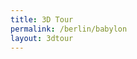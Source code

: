 ```yaml
---
title: 3D Tour
permalink: /berlin/babylon
layout: 3dtour
---
```


<script src="/f/bjs/babylon.js"></script>
<script src="/f/bjs/babylonjs.materials.min.js"></script>
<script src="/f/bjs/babylonjs.proceduralTextures.min.js"></script>
<script src="/f/bjs/babylonjs.postProcess.min.js"></script>
<script src="/f/bjs/babylonjs.loaders.js"></script>
<script src="/f/bjs/babylonjs.serializers.min.js"></script>
<script src="/f/bjs/babylon.gui.min.js"></script>


<script>
  function replaceTextureOnSkyBox(material) {
    material.backFaceCulling = false;
    material.reflectionTexture.coordinatesMode = BABYLON.Texture.SKYBOX_MODE;
    material.microSurface = 1.0;
    material.disableLighting = true;
  }

  var canvas = document.getElementById("3dcanvas");

  var engine = null;
  var scene = null;
  var sceneToRender = null;
  var createDefaultEngine = function() {
    return new BABYLON.Engine(canvas, true, {
      preserveDrawingBuffer: true,
      stencil: true,
      disableWebGL2Support: false});
  };

  var delayCreateScene = function () {
            // Create a scene.
    var scene = new BABYLON.Scene(engine);
    BABYLON.SceneLoader.ShowLoadingScreen = false;

    var skyboxMesh = BABYLON.Mesh.CreateBox("hdrSkyBox64", 1000.0, scene);
    skyboxMesh.infiniteDistance = true;

    var multimat = new BABYLON.MultiMaterial("multi", scene);
    skyboxMesh.material = multimat

    var sizes = [64, 128, 256, 512, 1024]
    var alltextures = []

    for ( var idx = 0; idx < sizes.length; idx++ ) {
      var sze = sizes[idx];
      var txt = new BABYLON.EquiRectangularCubeTexture('/m/background-'+sze+'.png',
                                                       scene, sze);
      var mat = new BABYLON.PBRMaterial("skyBox"+sze, scene);
      mat.reflectionTexture = txt
      replaceTextureOnSkyBox(mat)
      multimat.subMaterials.push(mat)
      alltextures.push(txt)
    }


    BABYLON.SceneLoader.Append("/m/", "model-512.glb", scene, function (scene) {
      console.log( scene.meshes)
      scene.createDefaultCameraOrLight(true, true, true);

      scene.activeCamera.alpha += Math.PI;

      var camera = scene.activeCamera;

      camera.useFramingBehavior = true;

      var framingBehavior = camera.getBehaviorByName("Framing");
      framingBehavior.framingTime = 0;
      framingBehavior.elevationReturnTime = -1;

      camera.lowerRadiusLimit = null;

      var worldExtends = scene.getWorldExtends(function (mesh) {
        return mesh.isVisible && mesh.isEnabled();
      });
      framingBehavior.zoomOnBoundingInfo(worldExtends.min, worldExtends.max);

      camera.pinchPrecision = 200 / camera.radius;
      camera.upperRadiusLimit = 5 * camera.radius;

      camera.wheelDeltaPercentage = 0.01;
      camera.pinchDeltaPercentage = 0.01;
      // camera.zoomToMouseLocation = true;
      // camera.checkCollisions = false;
      camera.minZ = 0.001;
      camera.attachControl(true);

      scene.meshes[2].onLODLevelSelection = function(num,mesh,lvl) {
        var idx = 0
        if ( num < 1 ) { idx = 0 }
        if ( num > 1 && num < 3 && alltextures[1].isReady() ) { idx = 1 }
        if ( num > 3 && num < 4 && alltextures[2].isReady() ) { idx = 2 }
        if ( num > 4 && num < 5 && alltextures[3].isReady() ) { idx = 3 }
        if ( num > 5 && alltextures[4].isReady() ) { idx = 4 }
        console.log( idx )

        idx = 0
        new BABYLON.SubMesh(idx, 0, skyboxMesh.getTotalVertices(),
                            0, skyboxMesh.getTotalIndices(),
                            skyboxMesh);
      }

      BABYLON.SceneLoader.ImportMeshAsync("", "/m/","model-1k.glb",scene).then(
        function(mesh) {
          scene.meshes[2].addLODLevel(20,scene.meshes[2].clone())
          console.log( "loaded 1k")
          scene.meshes[2].addLODLevel(15,mesh.meshes[1])
          BABYLON.SceneLoader.ImportMeshAsync("", "/m/","model-2k.glb",scene).then(
            function(mesh) {
              console.log( "loaded 2k")
              scene.meshes[2].addLODLevel(5,mesh.meshes[1])
              BABYLON.SceneLoader.ImportMeshAsync("", "/m/","model-4k.glb",scene).then(function(mesh) {
                console.log( "loaded 4k") ;
                scene.meshes[2].addLODLevel(3,mesh.meshes[1])
                BABYLON.SceneLoader.ImportMeshAsync("", "/m/","model-8k.glb",scene).then(function(mesh) {
                  console.log( "loaded 8k") ;
                  scene.meshes[2].addLODLevel(0,mesh.meshes[1])
                })
              })
            })
        })
    });

    return scene;
  };

  window.initFunction = async function() {
    var asyncEngineCreation = async function() {
      try {
        return createDefaultEngine();
      } catch(e) {
        console.log("the available createEngine function failed. Creating the default engine instead");
        return createDefaultEngine();
      }
    }

    window.engine = await asyncEngineCreation();

    if (!engine) throw 'engine should not be null.';

    window.scene = delayCreateScene();
  };

  initFunction().then(() => {
    sceneToRender = scene
    engine.runRenderLoop(function () {
      if (sceneToRender && sceneToRender.activeCamera) {
        sceneToRender.render();
      }
    });
  });

  window.addEventListener("resize", function () {
    engine.resize();
  });
</script>
